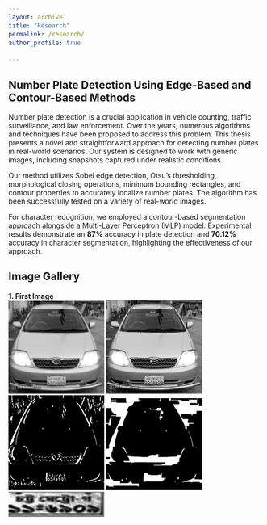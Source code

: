 ```yaml
---
layout: archive
title: "Research"
permalink: /research/
author_profile: true

---
```


## Number Plate Detection Using Edge-Based and Contour-Based Methods
Number plate detection is a crucial application in vehicle counting, traffic surveillance, and law enforcement. Over the years, numerous algorithms and techniques have been proposed to address this problem. This thesis presents a novel and straightforward approach for detecting number plates in real-world scenarios. Our system is designed to work with generic images, including snapshots captured under realistic conditions.

Our method utilizes Sobel edge detection, Otsu’s thresholding, morphological closing operations, minimum bounding rectangles, and contour properties to accurately localize number plates. The algorithm has been successfully tested on a variety of real-world images.

For character recognition, we employed a contour-based segmentation approach alongside a Multi-Layer Perceptron (MLP) model. Experimental results demonstrate an **87%** accuracy in plate detection and **70.12%** accuracy in character segmentation, highlighting the effectiveness of our approach.

## Image Gallery

**1. First Image**  
<img src="/images/blur.png" alt="drawing" width="190"/>  <img src="/images/gray.png" alt="drawing" width="190"/> <img src="/images/thresholding.png" alt="drawing" width="190"/> <img src="/images/morphological_operation.png" alt="drawing" width="190"/>
<img src="/images/cropped_plate.png" alt="drawing" width="190"/>




